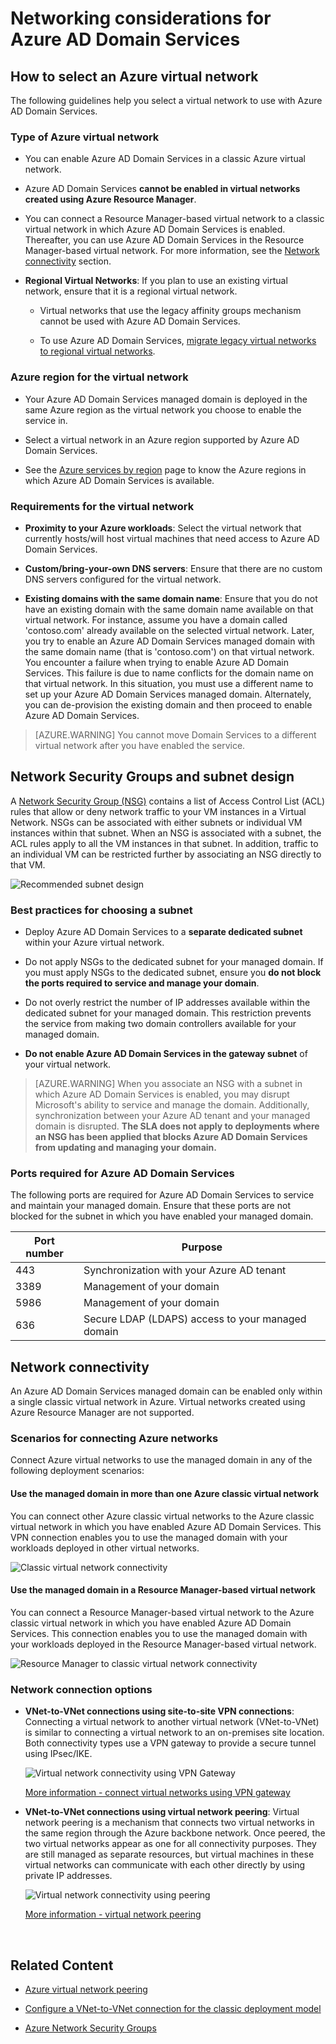 <properties
	pageTitle="Azure AD Domain Services: Networking guidelines | Microsoft Azure"
	description="Networking considerations for Azure Active Directory Domain Services"
	services="active-directory-ds"
	documentationCenter=""
	authors="mahesh-unnikrishnan"
	manager="stevenpo"
	editor="curtand"/>

<tags
	ms.service="active-directory-ds"
	ms.workload="identity"
	ms.tgt_pltfrm="na"
	ms.devlang="na"
	ms.topic="article"
	ms.date="10/18/2016"
	ms.author="maheshu"/>

# Networking considerations for Azure AD Domain Services

## How to select an Azure virtual network
The following guidelines help you select a virtual network to use with Azure AD Domain Services.

### Type of Azure virtual network

- You can enable Azure AD Domain Services in a classic Azure virtual network.

- Azure AD Domain Services **cannot be enabled in virtual networks created using Azure Resource Manager**.

- You can connect a Resource Manager-based virtual network to a classic virtual network in which Azure AD Domain Services is enabled. Thereafter, you can use Azure AD Domain Services in the Resource Manager-based virtual network. For more information, see the [Network connectivity](active-directory-ds-networking.md#network-connectivity) section.

- **Regional Virtual Networks**: If you plan to use an existing virtual network, ensure that it is a regional virtual network.

    - Virtual networks that use the legacy affinity groups mechanism cannot be used with Azure AD Domain Services.

	- To use Azure AD Domain Services, [migrate legacy virtual networks to regional virtual networks](../virtual-network/virtual-networks-migrate-to-regional-vnet.md).


### Azure region for the virtual network

- Your Azure AD Domain Services managed domain is deployed in the same Azure region as the virtual network you choose to enable the service in.

- Select a virtual network in an Azure region supported by Azure AD Domain Services.

- See the [Azure services by region](https://azure.microsoft.com/regions/#services/) page to know the Azure regions in which Azure AD Domain Services is available.


### Requirements for the virtual network

- **Proximity to your Azure workloads**: Select the virtual network that currently hosts/will host virtual machines that need access to Azure AD Domain Services.

- **Custom/bring-your-own DNS servers**: Ensure that there are no custom DNS servers configured for the virtual network.

- **Existing domains with the same domain name**: Ensure that you do not have an existing domain with the same domain name available on that virtual network. For instance, assume you have a domain called 'contoso.com' already available on the selected virtual network. Later, you try to enable an Azure AD Domain Services managed domain with the same domain name (that is 'contoso.com') on that virtual network. You encounter a failure when trying to enable Azure AD Domain Services. This failure is due to name conflicts for the domain name on that virtual network. In this situation, you must use a different name to set up your Azure AD Domain Services managed domain. Alternately, you can de-provision the existing domain and then proceed to enable Azure AD Domain Services.

> [AZURE.WARNING] You cannot move Domain Services to a different virtual network after you have enabled the service.


## Network Security Groups and subnet design
A [Network Security Group (NSG)](../virtual-network/virtual-networks-nsg.md) contains a list of Access Control List (ACL) rules that allow or deny network traffic to your VM instances in a Virtual Network. NSGs can be associated with either subnets or individual VM instances within that subnet. When an NSG is associated with a subnet, the ACL rules apply to all the VM instances in that subnet. In addition, traffic to an individual VM can be restricted further by associating an NSG directly to that VM.

![Recommended subnet design](./media/active-directory-domain-services-design-guide/vnet-subnet-design.png)


### Best practices for choosing a subnet
- Deploy Azure AD Domain Services to a **separate dedicated subnet** within your Azure virtual network.

- Do not apply NSGs to the dedicated subnet for your managed domain. If you must apply NSGs to the dedicated subnet, ensure you **do not block the ports required to service and manage your domain**.

- Do not overly restrict the number of IP addresses available within the dedicated subnet for your managed domain. This restriction prevents the service from making two domain controllers available for your managed domain.

- **Do not enable Azure AD Domain Services in the gateway subnet** of your virtual network.


> [AZURE.WARNING] When you associate an NSG with a subnet in which Azure AD Domain Services is enabled, you may disrupt Microsoft's ability to service and manage the domain. Additionally, synchronization between your Azure AD tenant and your managed domain is disrupted. **The SLA does not apply to deployments where an NSG has been applied that blocks Azure AD Domain Services from updating and managing your domain.**


### Ports required for Azure AD Domain Services
The following ports are required for Azure AD Domain Services to service and maintain your managed domain. Ensure that these ports are not blocked for the subnet in which you have enabled your managed domain.

| Port number | Purpose |
|---|---|
| 443 | Synchronization with your Azure AD tenant |
| 3389 | Management of your domain |
| 5986 | Management of your domain |
| 636 | Secure LDAP (LDAPS) access to your managed domain |



## Network connectivity
An Azure AD Domain Services managed domain can be enabled only within a single classic virtual network in Azure. Virtual networks created using Azure Resource Manager are not supported.


### Scenarios for connecting Azure networks
Connect Azure virtual networks to use the managed domain in any of the following deployment scenarios:

#### Use the managed domain in more than one Azure classic virtual network
You can connect other Azure classic virtual networks to the Azure classic virtual network in which you have enabled Azure AD Domain Services. This VPN connection enables you to use the managed domain with your workloads deployed in other virtual networks.

![Classic virtual network connectivity](./media/active-directory-domain-services-design-guide/classic-vnet-connectivity.png)

#### Use the managed domain in a Resource Manager-based virtual network
You can connect a Resource Manager-based virtual network to the Azure classic virtual network in which you have enabled Azure AD Domain Services. This connection enables you to use the managed domain with your workloads deployed in the Resource Manager-based virtual network.

![Resource Manager to classic virtual network connectivity](./media/active-directory-domain-services-design-guide/classic-arm-vnet-connectivity.png)


### Network connection options

- **VNet-to-VNet connections using site-to-site VPN connections**: Connecting a virtual network to another virtual network (VNet-to-VNet) is similar to connecting a virtual network to an on-premises site location. Both connectivity types use a VPN gateway to provide a secure tunnel using IPsec/IKE.

	![Virtual network connectivity using VPN Gateway](./media/active-directory-domain-services-design-guide/vnet-connection-vpn-gateway.jpg)

    [More information - connect virtual networks using VPN gateway](../vpn-gateway/virtual-networks-configure-vnet-to-vnet-connection.md)


- **VNet-to-VNet connections using virtual network peering**: Virtual network peering is a mechanism that connects two virtual networks in the same region through the Azure backbone network. Once peered, the two virtual networks appear as one for all connectivity purposes. They are still managed as separate resources, but virtual machines in these virtual networks can communicate with each other directly by using private IP addresses.

    ![Virtual network connectivity using peering](./media/active-directory-domain-services-design-guide/vnet-peering.png)

	[More information - virtual network peering](../virtual-network/virtual-network-peering-overview.md)



<br>

## Related Content

- [Azure virtual network peering](../virtual-network/virtual-network-peering-overview.md)

- [Configure a VNet-to-VNet connection for the classic deployment model](../vpn-gateway/virtual-networks-configure-vnet-to-vnet-connection.md)

- [Azure Network Security Groups](../virtual-network/virtual-networks-nsg.md)
